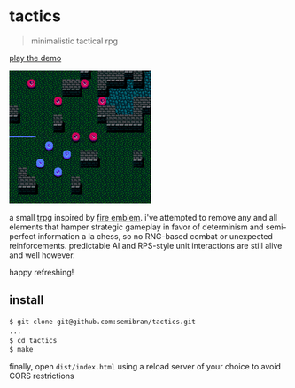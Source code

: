 # tactics
> minimalistic tactical rpg

[play the demo][demo]

[![tactics project gameplay](./gameplay.gif)][demo]

a small [trpg] inspired by [fire emblem]. i've attempted to remove any and all elements that hamper strategic gameplay in favor of determinism and semi-perfect information a la chess, so no RNG-based combat or unexpected reinforcements. predictable AI and RPS-style unit interactions are still alive and well however.

happy refreshing!

## install
```sh
$ git clone git@github.com:semibran/tactics.git
...
$ cd tactics
$ make
```

finally, open `dist/index.html` using a reload server of your choice to avoid CORS restrictions

[demo]:        https://semibran.github.io/tactics
[trpg]:        https://en.wikipedia.org/wiki/Tactical_role-playing_game
[fire emblem]: https://en.wikipedia.org/wiki/Fire_Emblem
